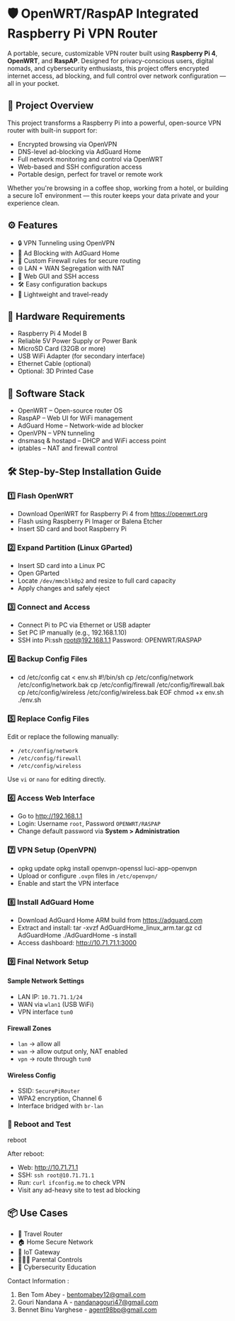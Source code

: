 # 🛡️ OpenWRT/RaspAP Integrated Raspberry Pi VPN Router

A portable, secure, customizable VPN router built using **Raspberry Pi 4**, **OpenWRT**, and **RaspAP**. Designed for privacy-conscious users, digital nomads, and cybersecurity enthusiasts, this project offers encrypted internet access, ad blocking, and full control over network configuration — all in your pocket.

## 📌 Project Overview

This project transforms a Raspberry Pi into a powerful, open-source VPN router with built-in support for:
- Encrypted browsing via OpenVPN
- DNS-level ad-blocking via AdGuard Home
- Full network monitoring and control via OpenWRT
- Web-based and SSH configuration access
- Portable design, perfect for travel or remote work

Whether you're browsing in a coffee shop, working from a hotel, or building a secure IoT environment — this router keeps your data private and your experience clean.

## ⚙️ Features

- 🔒 VPN Tunneling using OpenVPN
- 🚫 Ad Blocking with AdGuard Home
- 🧠 Custom Firewall rules for secure routing
- 🌐 LAN + WAN Segregation with NAT
- 🧩 Web GUI and SSH access
- 🛠️ Easy configuration backups
- 🧳 Lightweight and travel-ready

## 🧰 Hardware Requirements

- Raspberry Pi 4 Model B
- Reliable 5V Power Supply or Power Bank
- MicroSD Card (32GB or more)
- USB WiFi Adapter (for secondary interface)
- Ethernet Cable (optional)
- Optional: 3D Printed Case

## 🧱 Software Stack

- OpenWRT – Open-source router OS
- RaspAP – Web UI for WiFi management
- AdGuard Home – Network-wide ad blocker
- OpenVPN – VPN tunneling
- dnsmasq & hostapd – DHCP and WiFi access point
- iptables – NAT and firewall control

## 🛠️ Step-by-Step Installation Guide

### 1️⃣ Flash OpenWRT

- Download OpenWRT for Raspberry Pi 4 from https://openwrt.org
- Flash using Raspberry Pi Imager or Balena Etcher
- Insert SD card and boot Raspberry Pi

### 2️⃣ Expand Partition (Linux GParted)

- Insert SD card into a Linux PC
- Open GParted
- Locate `/dev/mmcblk0p2` and resize to full card capacity
- Apply changes and safely eject

### 3️⃣ Connect and Access

- Connect Pi to PC via Ethernet or USB adapter
- Set PC IP manually (e.g., 192.168.1.10)
- SSH into Pi:ssh root@192.168.1.1 Password: OPENWRT/RASPAP

### 4️⃣ Backup Config Files

- cd /etc/config cat <<EOF > env.sh #!/bin/sh cp /etc/config/network /etc/config/network.bak cp /etc/config/firewall /etc/config/firewall.bak cp /etc/config/wireless /etc/config/wireless.bak EOF chmod +x env.sh ./env.sh

### 5️⃣ Replace Config Files

Edit or replace the following manually:
- `/etc/config/network`
- `/etc/config/firewall`
- `/etc/config/wireless`

Use `vi` or `nano` for editing directly.

### 6️⃣ Access Web Interface

- Go to http://192.168.1.1
- Login: Username `root`, Password `OPENWRT/RASPAP`
- Change default password via **System > Administration**

### 7️⃣ VPN Setup (OpenVPN)

- opkg update opkg install openvpn-openssl luci-app-openvpn
- Upload or configure `.ovpn` files in `/etc/openvpn/`
- Enable and start the VPN interface

### 8️⃣ Install AdGuard Home

- Download AdGuard Home ARM build from https://adguard.com
- Extract and install: tar -xvzf AdGuardHome_linux_arm.tar.gz cd AdGuardHome ./AdGuardHome -s install
- Access dashboard: http://10.71.71.1:3000

### 9️⃣ Final Network Setup

#### Sample Network Settings
- LAN IP: `10.71.71.1/24`
- WAN via `wlan1` (USB WiFi)
- VPN interface `tun0`

#### Firewall Zones
- `lan` → allow all
- `wan` → allow output only, NAT enabled
- `vpn` → route through `tun0`

#### Wireless Config
- SSID: `SecurePiRouter`
- WPA2 encryption, Channel 6
- Interface bridged with `br-lan`

### 🔁 Reboot and Test

reboot

After reboot:
- Web: http://10.71.71.1
- SSH: `ssh root@10.71.71.1`
- Run: `curl ifconfig.me` to check VPN
- Visit any ad-heavy site to test ad blocking

## 📦 Use Cases

- 🧳 Travel Router
- 🏠 Home Secure Network
- 📡 IoT Gateway
- 👨‍👩‍👧 Parental Controls
- 🔐 Cybersecurity Education

Contact Information :
1. Ben Tom Abey - bentomabey12@gmail.com
2. Gouri Nandana A - nandanagouri47@gmail.com
3. Bennet Binu Varghese - agent98bp@gmail.com


